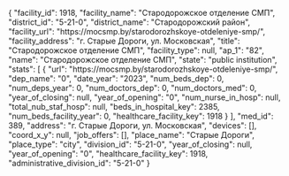 {
    "facility_id": 1918,
    "facility_name": "Стародорожское отделение СМП",
    "district_id": "5-21-0",
    "district_name": "Стародорожский район",
    "facility_url": "https:\/\/mocsmp.by\/starodorozhskoye-otdeleniye-smp\/",
    "facility_address": "г. Старые Дороги, ул. Московская",
    "title": "Стародорожское отделение СМП",
    "facility_type": null,
    "ap_1": "82",
    "name": "Стародорожское отделение СМП",
    "state": "public institution",
    "stats": [
        {
            "url": "https:\/\/mocsmp.by\/starodorozhskoye-otdeleniye-smp\/",
            "dep_name": "0",
            "date_year": "2023",
            "num_beds_dep": 0,
            "num_deps_year": 0,
            "num_doctors_dep": 0,
            "num_doctors_med": 0,
            "year_of_closing": null,
            "year_of_opening": "0",
            "num_nurse_in_hosp": null,
            "total_nub_staf_hosp": null,
            "beds_in_hospital_key": 2385,
            "num_beds_facility_year": 0,
            "healthcare_facility_key": 1918
        }
    ],
    "med_id": 389,
    "address": "г. Старые Дороги, ул. Московская",
    "devices": [],
    "coord_x_y": null,
    "job_offers": [],
    "place_name": "Старые Дороги",
    "place_type": "city",
    "division_id": "5-21-0",
    "year_of_closing": null,
    "year_of_opening": "0",
    "healthcare_facility_key": 1918,
    "administrative_division_id": "5-21-0"
}